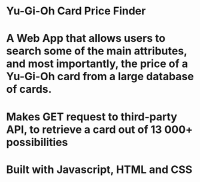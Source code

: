 ﻿# Yu-Gi-Oh Card Price Finder

# A Web App that allows users to search some of the main attributes, and most importantly, the price of a Yu-Gi-Oh card from a large database of cards.
# Makes GET request to third-party API, to retrieve a card out of 13 000+ possibilities
# Built with Javascript, HTML and CSS
